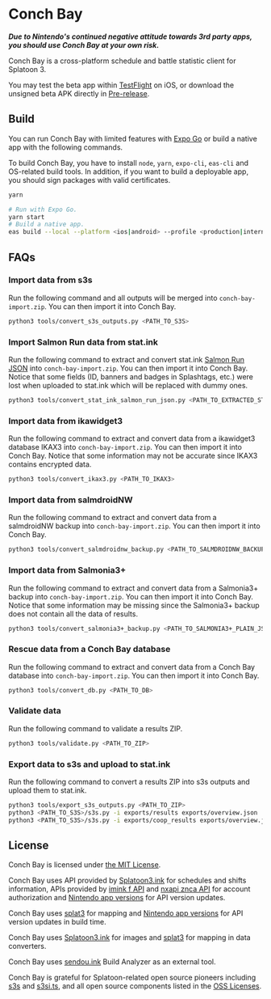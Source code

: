 # Conch Bay

**_Due to Nintendo's continued negative attitude towards 3rd party apps, you should use Conch Bay at your own risk._**

Conch Bay is a cross-platform schedule and battle statistic client for Splatoon 3.

You may test the beta app within [TestFlight](https://testflight.apple.com/join/JzrEy6eY) on iOS, or download the unsigned beta APK directly in [Pre-release](https://github.com/zhxie/conch-bay/releases/tag/beta).

## Build

You can run Conch Bay with limited features with [Expo Go](https://expo.dev/client) or build a native app with the following commands.

To build Conch Bay, you have to install `node`, `yarn`, `expo-cli`, `eas-cli` and OS-related build tools. In addition, if you want to build a deployable app, you should sign packages with valid certificates.

```sh
yarn

# Run with Expo Go.
yarn start
# Build a native app.
eas build --local --platform <ios|android> --profile <production|internal|development|preview>
```

## FAQs

### Import data from s3s

Run the following command and all outputs will be merged into `conch-bay-import.zip`. You can then import it into Conch Bay.

```sh
python3 tools/convert_s3s_outputs.py <PATH_TO_S3S>
```

### Import Salmon Run data from stat.ink

Run the following command to extract and convert stat.ink [Salmon Run JSON](https://stat.ink/user/download3?type=salmon-json) into `conch-bay-import.zip`. You can then import it into Conch Bay. Notice that some fields (ID, banners and badges in Splashtags, etc.) were lost when uploaded to stat.ink which will be replaced with dummy ones.

```sh
python3 tools/convert_stat_ink_salmon_run_json.py <PATH_TO_EXTRACTED_STAT_INK_SALMON_RUN_JSON>
```

### Import data from ikawidget3

Run the following command to extract and convert data from a ikawidget3 database IKAX3 into `conch-bay-import.zip`. You can then import it into Conch Bay. Notice that some information may not be accurate since IKAX3 contains encrypted data.

```sh
python3 tools/convert_ikax3.py <PATH_TO_IKAX3>
```

### Import data from salmdroidNW

Run the following command to extract and convert data from a salmdroidNW backup into `conch-bay-import.zip`. You can then import it into Conch Bay.

```sh
python3 tools/convert_salmdroidnw_backup.py <PATH_TO_SALMDROIDNW_BACKUP>
```

### Import data from Salmonia3+

Run the following command to extract and convert data from a Salmonia3+ backup into `conch-bay-import.zip`. You can then import it into Conch Bay. Notice that some information may be missing since the Salmonia3+ backup does not contain all the data of results.

```sh
python3 tools/convert_salmonia3+_backup.py <PATH_TO_SALMONIA3+_PLAIN_JSON_BACKUP>
```

### Rescue data from a Conch Bay database

Run the following command to extract and convert data from a Conch Bay database into `conch-bay-import.zip`. You can then import it into Conch Bay.

```sh
python3 tools/convert_db.py <PATH_TO_DB>
```

### Validate data

Run the following command to validate a results ZIP.

```sh
python3 tools/validate.py <PATH_TO_ZIP>
```

### Export data to s3s and upload to stat.ink

Run the following command to convert a results ZIP into s3s outputs and upload them to stat.ink.

```sh
python3 tools/export_s3s_outputs.py <PATH_TO_ZIP>
python3 <PATH_TO_S3S>/s3s.py -i exports/results exports/overview.json
python3 <PATH_TO_S3S>/s3s.py -i exports/coop_results exports/overview.json
```

## License

Conch Bay is licensed under [the MIT License](/LICENSE).

Conch Bay uses API provided by [Splatoon3.ink](https://splatoon3.ink/) for schedules and shifts information, APIs provided by [imink f API](https://github.com/imink-app/f-API) and [nxapi znca API](https://github.com/samuelthomas2774/nxapi-znca-api/) for account authorization and [Nintendo app versions](https://github.com/nintendoapis/nintendo-app-versions) for API version updates.

Conch Bay uses [splat3](https://github.com/Leanny/splat3) for mapping and [Nintendo app versions](https://github.com/nintendoapis/nintendo-app-versions) for API version updates in build time.

Conch Bay uses [Splatoon3.ink](https://splatoon3.ink/) for images and [splat3](https://github.com/Leanny/splat3) for mapping in data converters.

Conch Bay uses [sendou.ink](https://sendou.ink/) Build Analyzer as an external tool.

Conch Bay is grateful for Splatoon-related open source pioneers including [s3s](https://github.com/frozenpandaman/s3s) and [s3si.ts](https://github.com/spacemeowx2/s3si.ts), and all open source components listed in the [OSS Licenses](https://github.com/zhxie/conch-bay/wiki/OSS-Licenses).
